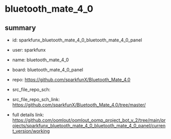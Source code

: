 # bluetooth_mate_4_0
 
## summary 
* id: sparkfunx_bluetooth_mate_4_0_bluetooth_mate_4_0_panel
* user: sparkfunx
* name: bluetooth_mate_4_0
* board: bluetooth_mate_4_0_panel
* repo: https://github.com/sparkfunX/Bluetooth_Mate_4.0



* src_file_repo_sch: 
* src_file_repo_sch_link: https://github.com/sparkfunX/Bluetooth_Mate_4.0/tree/master/
* full details link: https://github.com/oomlout/oomlout_oomp_project_bot_v_2/tree/main/projects/sparkfunx_bluetooth_mate_4_0_bluetooth_mate_4_0_panel/current_version/working  








